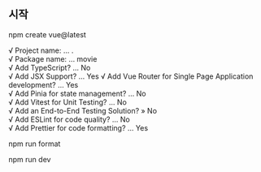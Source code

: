 ## 시작
npm create vue@latest

√ Project name: ... .                 
√ Package name: ... movie             
√ Add TypeScript? ... No              
√ Add JSX Support? ... Yes
√ Add Vue Router for Single Page Application development? ... Yes             
√ Add Pinia for state management? ... No             
√ Add Vitest for Unit Testing? ... No             
√ Add an End-to-End Testing Solution? » No               
√ Add ESLint for code quality? ... No                 
√ Add Prettier for code formatting? ... Yes                  

npm run format                

npm run dev                